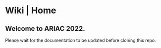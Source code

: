 # Wiki | Home


## Welcome to ARIAC 2022.

Please wait for the documentation to be updated before cloning this repo.
